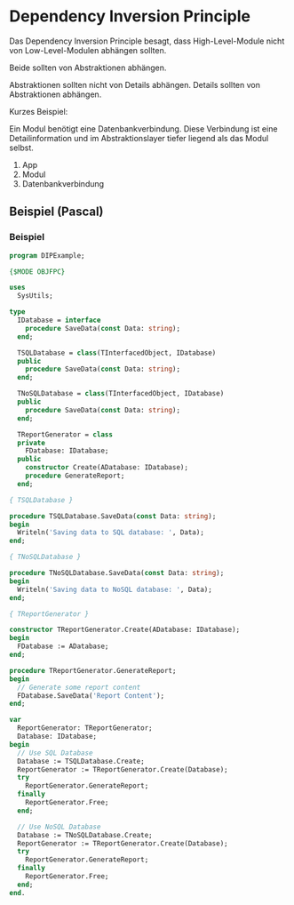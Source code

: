 # Dependency Inversion Principle

Das Dependency Inversion Principle besagt, dass High-Level-Module nicht von Low-Level-Modulen abhängen sollten. 

Beide sollten von Abstraktionen abhängen. 

Abstraktionen sollten nicht von Details abhängen. Details sollten von Abstraktionen abhängen.

Kurzes Beispiel:

Ein Modul benötigt eine Datenbankverbindung. Diese Verbindung ist eine Detailinformation und im Abstraktionslayer tiefer liegend als das Modul selbst.

1. App
2. Modul
3. Datenbankverbindung


## Beispiel (Pascal)

### Beispiel

```pascal
program DIPExample;

{$MODE OBJFPC}

uses
  SysUtils;

type
  IDatabase = interface
    procedure SaveData(const Data: string);
  end;

  TSQLDatabase = class(TInterfacedObject, IDatabase)
  public
    procedure SaveData(const Data: string);
  end;

  TNoSQLDatabase = class(TInterfacedObject, IDatabase)
  public
    procedure SaveData(const Data: string);
  end;

  TReportGenerator = class
  private
    FDatabase: IDatabase;
  public
    constructor Create(ADatabase: IDatabase);
    procedure GenerateReport;
  end;

{ TSQLDatabase }

procedure TSQLDatabase.SaveData(const Data: string);
begin
  Writeln('Saving data to SQL database: ', Data);
end;

{ TNoSQLDatabase }

procedure TNoSQLDatabase.SaveData(const Data: string);
begin
  Writeln('Saving data to NoSQL database: ', Data);
end;

{ TReportGenerator }

constructor TReportGenerator.Create(ADatabase: IDatabase);
begin
  FDatabase := ADatabase;
end;

procedure TReportGenerator.GenerateReport;
begin
  // Generate some report content
  FDatabase.SaveData('Report Content');
end;

var
  ReportGenerator: TReportGenerator;
  Database: IDatabase;
begin
  // Use SQL Database
  Database := TSQLDatabase.Create;
  ReportGenerator := TReportGenerator.Create(Database);
  try
    ReportGenerator.GenerateReport;
  finally
    ReportGenerator.Free;
  end;

  // Use NoSQL Database
  Database := TNoSQLDatabase.Create;
  ReportGenerator := TReportGenerator.Create(Database);
  try
    ReportGenerator.GenerateReport;
  finally
    ReportGenerator.Free;
  end;
end.



```